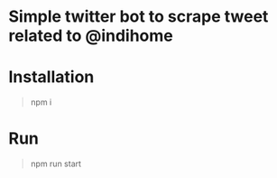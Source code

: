 # Simple twitter bot to scrape tweet related to @indihome

# Installation
> npm i

# Run
> npm run start

